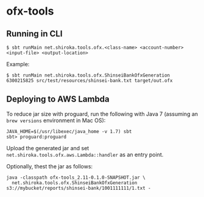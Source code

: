 # ofx-tools

## Running in CLI

```
$ sbt runMain net.shiroka.tools.ofx.<class-name> <account-number> <input-file> <output-location>
```

Example:

```
$ sbt runMain net.shiroka.tools.ofx.ShinseiBankOfxGeneration 6300215825 src/test/resources/shinsei-bank.txt target/out.ofx
```

## Deploying to AWS Lambda

To reduce jar size with proguard, run the following with Java 7 (assuming an `brew versions` environment in Mac OS):

```
JAVA_HOME=$(/usr/libexec/java_home -v 1.7) sbt
sbt> proguard:proguard
```

Upload the generated jar and set `net.shiroka.tools.ofx.aws.Lambda::handler` as an entry point.

Optionally, thest the jar as follows:

```
java -classpath ofx-tools_2.11-0.1.0-SNAPSHOT.jar \
  net.shiroka.tools.ofx.ShinseiBankOfxGeneration s3://mybucket/reports/shinsei-bank/1001111111/1.txt -
```
